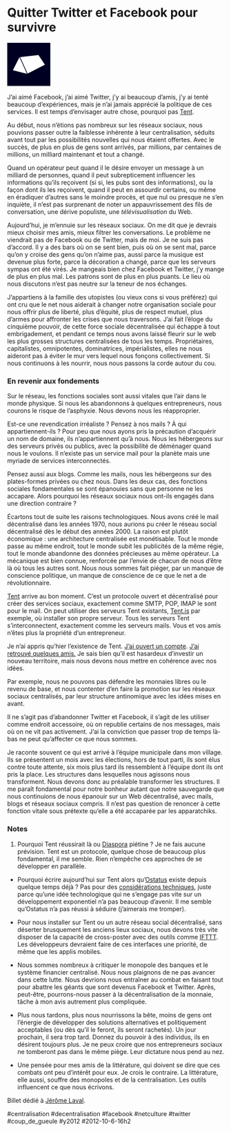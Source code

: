 # Quitter Twitter et Facebook pour survivre

![](_i/tent.png)

J’ai aimé Facebook, j’ai aimé Twitter, j’y ai beaucoup d’amis, j’y ai tenté beaucoup d’expériences, mais je n’ai jamais apprécié la politique de ces services. Il est temps d’envisager autre chose, pourquoi pas [Tent](https://tent.is/).

Au début, nous n’étions pas nombreux sur les réseaux sociaux, nous pouvions passer outre la faiblesse inhérente à leur centralisation, séduits avant tout par les possibilités nouvelles qui nous étaient offertes. Avec le succès, de plus en plus de gens sont arrivés, par millions, par centaines de millions, un milliard maintenant et tout a changé.

Quand un opérateur peut quand il le désire envoyer un message à un milliard de personnes, quand il peut subrepticement influencer les informations qu’ils reçoivent (si si, les pubs sont des informations), ou la façon dont ils les reçoivent, quand il peut en assourdir certains, ou même en éradiquer d’autres sans le moindre procès, et que nul ou presque ne s’en inquiète, il n’est pas surprenant de noter un appauvrissement des fils de conversation, une dérive populiste, une *télévisualisation* du Web.

Aujourd’hui, je m’ennuie sur les réseaux sociaux. On me dit que je devrais mieux choisir mes amis, mieux filtrer les conversations. Le problème ne viendrait pas de Facebook ou de Twitter, mais de moi. Je ne suis pas d’accord. Il y a des bars où on se sent bien, puis où on se sent mal, parce qu’on y croise des gens qu’on n’aime pas, aussi parce la musique est devenue plus forte, parce la décoration a changé, parce que les serveurs sympas ont été virés. Je mangeais bien chez Facebook et Twitter, j’y mange de plus en plus mal. Les patrons sont de plus en plus puants. Le lieu où nous discutons n’est pas neutre sur la teneur de nos échanges.

J’appartiens à la famille des utopistes (ou vieux cons si vous préférez) qui ont cru que le net nous aiderait à changer notre organisation sociale pour nous offrir plus de liberté, plus d’équité, plus de respect mutuel, plus d’armes pour affronter les crises que nous traversons. J’ai fait l’éloge du cinquième pouvoir, de cette force sociale décentralisée qui échappe à tout embrigadement, et pendant ce temps nous avons laissé fleurir sur le web les plus grosses structures centralisées de tous les temps. Propriétaires, capitalistes, omnipotentes, dominatrices, impérialistes, elles ne nous aideront pas à éviter le mur vers lequel nous fonçons collectivement. Si nous continuons à les nourrir, nous nous passons la corde autour du cou.

### En revenir aux fondements

Sur le réseau, les fonctions sociales sont aussi vitales que l’air dans le monde physique. Si nous les abandonnons à quelques entrepreneurs, nous courons le risque de l’asphyxie. Nous devons nous les réapproprier.

Est-ce une revendication irréaliste ? Pensez à nos mails ? À qui appartiennent-ils ? Pour peu que nous ayons pris la précaution d’acquérir un nom de domaine, ils n’appartiennent qu’à nous. Nous les hébergeons sur des serveurs privés ou publics, avec la possibilité de déménager quand nous le voulons. Il n’existe pas un service mail pour la planète mais une myriade de services interconnectés.

Pensez aussi aux blogs. Comme les mails, nous les hébergeons sur des plates-formes privées ou chez nous. Dans les deux cas, des fonctions sociales fondamentales se sont épanouies sans que personne ne les accapare. Alors pourquoi les réseaux sociaux nous ont-ils engagés dans une direction contraire ?

Écartons tout de suite les raisons technologiques. Nous avons créé le mail décentralisé dans les années 1970, nous aurions pu créer le réseau social décentralisé dès le début des années 2000. La raison est plutôt économique : une architecture centralisée est monétisable. Tout le monde passe au même endroit, tout le monde subit les publicités de la même régie, tout le monde abandonne des données précieuses au même opérateur. La mécanique est bien connue, renforcée par l’envie de chacun de nous d’être là où tous les autres sont. Nous nous sommes fait piéger, par un manque de conscience politique, un manque de conscience de ce que le net a de révolutionnaire.

[Tent](https://tent.io/) arrive au bon moment. C’est un protocole ouvert et décentralisé pour créer des services sociaux, exactement comme SMTP, POP, IMAP le sont pour le mail. On peut utiliser des serveurs Tent existants, [Tent.is](https://tent.is/) par exemple, où installer son propre serveur. Tous les serveurs Tent s’interconnectent, exactement comme les serveurs mails. Vous et vos amis n’êtes plus la propriété d’un entrepreneur.

Je n’ai appris qu’hier l’existence de Tent. [J’ai ouvert un compte](https://tcrouzet.tent.is/). [J’ai retrouvé quelques amis.](https://tcrouzet.tent.is/followings) Je sais bien qu’il est hasardeux d’investir un nouveau territoire, mais nous devons nous mettre en cohérence avec nos idées.

Par exemple, nous ne pouvons pas défendre les monnaies libres ou le revenu de base, et nous contenter d’en faire la promotion sur les réseaux sociaux centralisés, par leur structure antinomique avec les idées mises en avant.

Il ne s’agit pas d’abandonner Twitter et Facebook, il s’agit de les utiliser comme endroit accessoire, où on republie certains de nos messages, mais où on ne vit pas activement. J’ai la conviction que passer trop de temps là-bas ne peut qu’affecter ce que nous sommes.

Je raconte souvent ce qui est arrivé à l’équipe municipale dans mon village. Ils se présentent un mois avec les élections, hors de tout parti, ils sont élus contre toute attente, six mois plus tard ils ressemblent à l’équipe dont ils ont pris la place. Les structures dans lesquelles nous agissons nous transforment. Nous devons donc au préalable transformer les structures. Il me paraît fondamental pour notre bonheur autant que notre sauvegarde que nous continuions de nous épanouir sur un Web décentralisé, avec mails, blogs et réseaux sociaux compris. Il n’est pas question de renoncer à cette fonction vitale sous prétexte qu’elle a été accaparée par les apparatchiks.

### Notes

1. Pourquoi Tent réussirait là ou [Diaspora](http://diasporaproject.org/) piétine ? Je ne fais aucune prévision. Tent est un protocole, quelque chose de beaucoup plus fondamental, il me semble. Rien n’empêche ces approches de se développer en parallèle.

- Pourquoi écrire aujourd’hui sur Tent alors qu’[Ostatus](http://ostatus.org/) existe depuis quelque temps déjà ? Pas pour des [considérations techniques](https://github.com/tent/tent.io/issues/4), juste parce qu’une idée technologique qui ne s’engage pas vite sur un développement exponentiel n’a pas beaucoup d’avenir. Il me semble qu’Ostatus n’a pas réussi à séduire (j’aimerais me tromper).

- Pour nous installer sur Tent ou un autre réseau social décentralisé, sans déserter brusquement les anciens lieux sociaux, nous devons très vite disposer de la capacité de cross-poster avec des outils comme [IFTTT](https://ifttt.com). Les développeurs devraient faire de ces interfaces une priorité, de même que les applis mobiles.

- Nous sommes nombreux à critiquer le monopole des banques et le système financier centralisé. Nous nous plaignons de ne pas avancer dans cette lutte. Nous devrions nous entraîner au combat en faisant tout pour abattre les géants que sont devenus Facebook et Twitter. Après, peut-être, pourrons-nous passer à la décentralisation de la monnaie, tâche à mon avis autrement plus compliquée.

- Plus nous tardons, plus nous nourrissons la bête, moins de gens ont l’énergie de développer des solutions alternatives et politiquement acceptables (ou dès qu’il le feront, ils seront rachetés). Un jour prochain, il sera trop tard. Donnez du pouvoir à des individus, ils en désirent toujours plus. Je ne peux croire que nos entrepreneurs sociaux ne tomberont pas dans le même piège. Leur dictature nous pend au nez.

- Une pensée pour mes amis de la littérature, qui doivent se dire que ces combats ont peu d’intérêt pour eux. Je crois le contraire. La littérature, elle aussi, souffre des monopoles et de la centralisation. Les outils influencent ce que nous écrivons.

Billet dédié à [Jérôme Laval](https://jeromelaval.tent.is/).

#centralisation #decentralisation #facebook #netculture #twitter #coup_de_gueule #y2012 #2012-10-6-16h2
